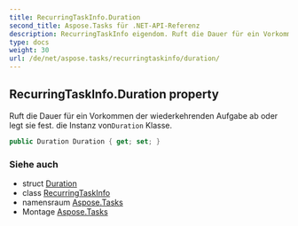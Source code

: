 ```yaml
---
title: RecurringTaskInfo.Duration
second_title: Aspose.Tasks für .NET-API-Referenz
description: RecurringTaskInfo eigendom. Ruft die Dauer für ein Vorkommen der wiederkehrenden Aufgabe ab oder legt sie fest.  die Instanz vonDuration Klasse.
type: docs
weight: 30
url: /de/net/aspose.tasks/recurringtaskinfo/duration/
---
```

## RecurringTaskInfo.Duration property

Ruft die Dauer für ein Vorkommen der wiederkehrenden Aufgabe ab oder legt sie fest.  die Instanz von`Duration` Klasse.

```csharp
public Duration Duration { get; set; }
```

### Siehe auch

* struct [Duration](../../duration/)
* class [RecurringTaskInfo](../)
* namensraum [Aspose.Tasks](../../recurringtaskinfo/)
* Montage [Aspose.Tasks](../../../)


